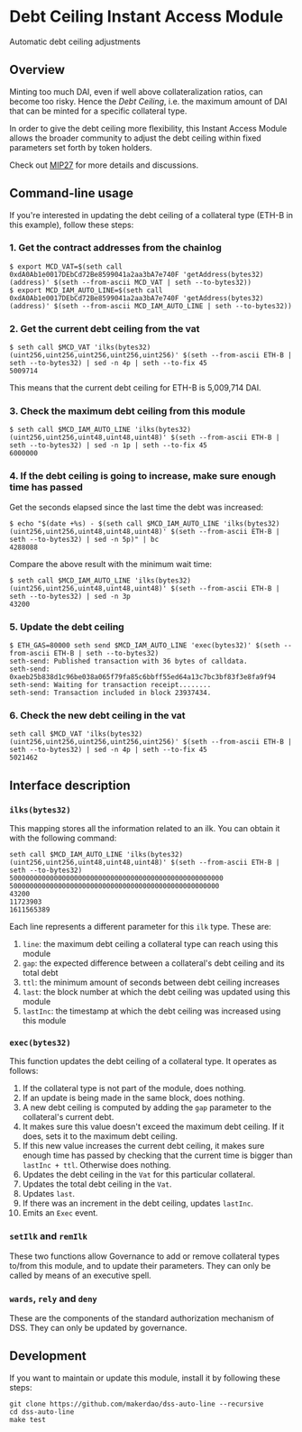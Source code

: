 # Debt Ceiling Instant Access Module

Automatic debt ceiling adjustments

## Overview

Minting too much DAI, even if well above collateralization ratios, can become too risky. Hence the *Debt Ceiling*, i.e. the maximum amount of DAI that can be minted for a specific collateral type.

In order to give the debt ceiling more flexibility, this Instant Access Module allows the broader community to adjust the debt ceiling within fixed parameters set forth by token holders.

Check out [MIP27](https://forum.makerdao.com/t/mip27-debt-ceiling-instant-access-module) for more details and discussions.

## Command-line usage

If you're interested in updating the debt ceiling of a collateral type (ETH-B in this example), follow these steps:

### 1. Get the contract addresses from the chainlog

```
$ export MCD_VAT=$(seth call 0xdA0Ab1e0017DEbCd72Be8599041a2aa3bA7e740F 'getAddress(bytes32)(address)' $(seth --from-ascii MCD_VAT | seth --to-bytes32))
$ export MCD_IAM_AUTO_LINE=$(seth call 0xdA0Ab1e0017DEbCd72Be8599041a2aa3bA7e740F 'getAddress(bytes32)(address)' $(seth --from-ascii MCD_IAM_AUTO_LINE | seth --to-bytes32))
```

### 2. Get the current debt ceiling from the vat

```
$ seth call $MCD_VAT 'ilks(bytes32)(uint256,uint256,uint256,uint256,uint256)' $(seth --from-ascii ETH-B | seth --to-bytes32) | sed -n 4p | seth --to-fix 45
5009714
```

This means that the current debt ceiling for ETH-B is 5,009,714 DAI.

### 3. Check the maximum debt ceiling from this module

```
$ seth call $MCD_IAM_AUTO_LINE 'ilks(bytes32)(uint256,uint256,uint48,uint48,uint48)' $(seth --from-ascii ETH-B | seth --to-bytes32) | sed -n 1p | seth --to-fix 45
6000000
```

### 4. If the debt ceiling is going to increase, make sure enough time has passed

Get the seconds elapsed since the last time the debt was increased:

```
$ echo "$(date +%s) - $(seth call $MCD_IAM_AUTO_LINE 'ilks(bytes32)(uint256,uint256,uint48,uint48,uint48)' $(seth --from-ascii ETH-B | seth --to-bytes32) | sed -n 5p)" | bc
4288088
```

Compare the above result with the minimum wait time:

```
$ seth call $MCD_IAM_AUTO_LINE 'ilks(bytes32)(uint256,uint256,uint48,uint48,uint48)' $(seth --from-ascii ETH-B | seth --to-bytes32) | sed -n 3p
43200
```

### 5. Update the debt ceiling

```
$ ETH_GAS=80000 seth send $MCD_IAM_AUTO_LINE 'exec(bytes32)' $(seth --from-ascii ETH-B | seth --to-bytes32)
seth-send: Published transaction with 36 bytes of calldata.
seth-send: 0xaeb25b838d1c96be038a065f79fa85c6bbff55ed64a13c7bc3bf83f3e8fa9f94
seth-send: Waiting for transaction receipt........
seth-send: Transaction included in block 23937434.
```

### 6. Check the new debt ceiling in the vat

```
seth call $MCD_VAT 'ilks(bytes32)(uint256,uint256,uint256,uint256,uint256)' $(seth --from-ascii ETH-B | seth --to-bytes32) | sed -n 4p | seth --to-fix 45
5021462
```

## Interface description

### `ilks(bytes32)`

This mapping stores all the information related to an ilk. You can obtain it with the following command:

```
seth call $MCD_IAM_AUTO_LINE 'ilks(bytes32)(uint256,uint256,uint48,uint48,uint48)' $(seth --from-ascii ETH-B | seth --to-bytes32)
50000000000000000000000000000000000000000000000000000
5000000000000000000000000000000000000000000000000000
43200
11723903
1611565389
```

Each line represents a different parameter for this `ilk` type. These are:
1. `line`: the maximum debt ceiling a collateral type can reach using this module
2. `gap`: the expected difference between a collateral's debt ceiling and its total debt
3. `ttl`: the minimum amount of seconds between debt ceiling increases
4. `last`: the block number at which the debt ceiling was updated using this module
5. `lastInc`: the timestamp at which the debt ceiling was increased using this module

### `exec(bytes32)`

This function updates the debt ceiling of a collateral type. It operates as follows:

1. If the collateral type is not part of the module, does nothing.
2. If an update is being made in the same block, does nothing.
3. A new debt ceiling is computed by adding the `gap` parameter to the collateral's current debt.
4. It makes sure this value doesn't exceed the maximum debt ceiling. If it does, sets it to the maximum debt ceiling.
5. If this new value increases the current debt ceiling, it makes sure enough time has passed by checking that the current time is bigger than `lastInc + ttl`. Otherwise does nothing.
6. Updates the debt ceiling in the `Vat` for this particular collateral.
7. Updates the total debt ceiling in the `Vat`.
8. Updates `last`.
9. If there was an increment in the debt ceiling, updates `lastInc`.
10. Emits an `Exec` event.

### `setIlk` and `remIlk`

These two functions allow Governance to add or remove collateral types to/from this module, and to update their parameters. They can only be called by means of an executive spell.

### `wards`, `rely` and `deny`

These are the components of the standard authorization mechanism of DSS. They can only be updated by governance.

## Development

If you want to maintain or update this module, install it by following these steps:

```
git clone https://github.com/makerdao/dss-auto-line --recursive
cd dss-auto-line
make test
```

